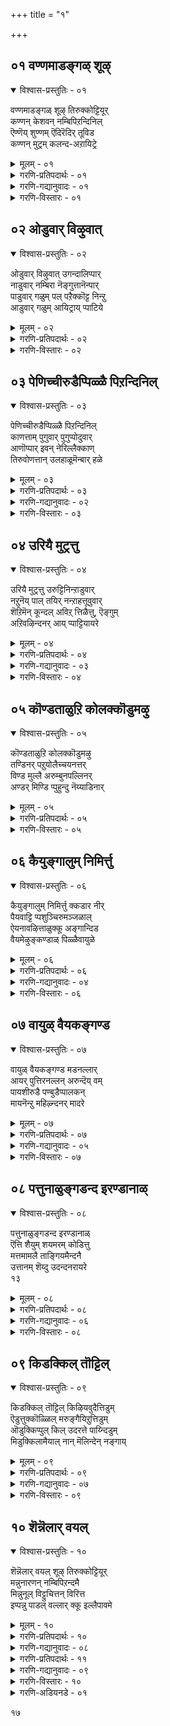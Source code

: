 +++
title = "१"

+++

## ०१  वण्णमाडङ्गळ् शूऴ्

<details open><summary>विश्वास-प्रस्तुतिः - ०१</summary>

वण्णमाडङ्गळ् शूऴ् तिरुक्कोट्टियूर्  
कण्णन् केशवन् नम्बिपिऱन्दिनिल्  
ऎण्णॆय् शुण्णम् ऎदिरॆदिर् तूविड  
कण्णन् मुट्रम् कलन्द-अऱायिट्रे
</details>

<details><summary>मूलम् - ०१</summary>

वण्णमाडङ्गळ् शूऴ् तिरुक्कोट्टियूर्  
कण्णन् केशवन् नम्बिपिऱन्दिनिल्  
ऎण्णॆय् शुण्णम् ऎदिरॆदिर् तूविड  
कण्णन् मुट्रम् कलन्द-अऱायिट्रे
</details>

<details><summary>गरणि-प्रतिपदार्थः - ०१</summary>

वण्णम्=विविध बण्णगळिन्द कूडिद, माडङ्गळ्=मनॆगळिन्द, शूऴ्=सुत्तिकॊण्डिरुव\(आवरिसिकॊण्डिरुव\), तिरुक्कोट्टियूर्=तिरुक्कोट्टियूरिनल्लि, केशवन्=केशवनाद\(केशव ऎम्ब हॆसरिन\), कण्णन्=कृष्णनॆम्ब, नम्बि=भगवन्तनु, पिऱन्द=हुट्टिद, इन्=इनिदाद, \(हर्ष प्रेमगळिन्द तुम्बिद\), इल्=मनॆयल्लि, ऎण्णॆय्=ऎण्णॆयन्नू, चुण्णम्=अरिसिन पुडियन्नू, ऎदिर् ऎदिर्=ऎदुरु बदरागि निन्तु, तूविड=तूराडलु, नल्=ऒळ्ळॆय, मुट्रम् कण्=अङ्गळद नडुवॆयल्ला, कलन्दु=कलॆतु होगि, अळऱु=कॆसरु\(रॊच्चु\), आयिट्रे=आगिबिट्टितु.
</details>

<details><summary>गरणि-गद्यानुवादः - ०१</summary>

बण्णगळ मनॆगळिन्द कूडिद तिरुक्कोट्टियूरिनल्लि केशव
२

हॆसरिन कृष्ण भगवन्त हुट्टिद इनिदाद मनॆय अङ्गळदल्लि ऎदुरुबदरागि निन्तु ऎण्णॆयन्नु अरिसिन पुडियन्नु तूराडलु, सुन्दरवाद अङ्गळवॆल्ला कलॆतुहोगि कॆसरागिबिट्टितु.\(१\)
</details>

<details><summary>गरणि-विस्तारः - ०१</summary>

“गोष्ठ”ऎन्दरॆ गॊट्टिगॆ-दनद कॊट्टिगॆ. गॊट्टिगॆगळ ऊरु गोष्ठपुर-गोट्टियूरु- गोकुल. नन्दगोप अदक्कॆ तलॆयवनु. आद्दरिन्द अदु तिरुक्कोट्टियूर्.

“माडङ्गळ्”ऎन्दरॆ “मनॆगळु”; गुडिसिलु मनॆगळल्लि माळिगॆ मनॆगळु, महडि मनॆगळु. तिरुक्कोट्टियूरिन मनॆगळु बण्णबण्णद माळिगॆ मनॆगळु. अवुगळ नडुवॆ ऒन्दु अन्तस्थिन मनॆ, नन्दगोपन मनॆ. ऎल्ल मनॆगळू सुन्दरवागि गोकुलवन्नु आकर्षकवागि माडिद्दवु. नन्दगोपन मनॆय मुन्दॆ विशालवाद अङ्गळ. आऴ्वाररु नन्दगोपन मनॆयन्नु “इनिदाद मनॆ” ऎन्नुत्तारॆ. इडिय गोकुलवे हागॆ- हर्ष प्रेमगळिन्द तुम्बि तुळुकुत्तित्तु.

तम्म यजमाननिगॆ गण्डुमगुवायितल्ला ऎन्दु गोकुलक्कॆ गोकुलवे हर्षगॊण्डितु. गण्डसरि हॆङ्गसरु ऎल्लरू अङ्गळदल्लि नॆलॆदरु. ऎदुरुबदरागि निन्तरु. मङ्गळद्रव्यगळाद ऎण्णॆ अरिसिनपुडियन्नु यथेच्छवागि ऒब्बर मेलॊब्बरु तूराडिदरु. नक्कु नलिदरु. मैमेलॆ निट्टिल्लद आनन्द अवरिगॆ. अवर ई आटद परिणामवागि अङ्गळवॆल्ला-अष्टे एकॆ, इडिय गोकुलवॆल्ल रॊच्चायितु. शुभ सूचकवू हर्षदायकवू आद मङ्गळद्रव्यगळ कलॆतदिन्द.

कंस मधुरॆय राज. देवकि अवन तङ्गि. कंसने अवळन्नु वसुदेवनिगॆ कॊट्टु मदुवॆ माडिद. आग अशरीरवाणि नुडियितु-अवळ ऎण्टनॆय गर्भ अवनिगॆ मृत्युवॆन्दु. कूडले देवकि वसुदेवरन्नु कंस सॆरॆयल्लिट्ट. सॆरॆयल्लिये मक्कळादवु. ऒन्दॊन्दन्नु कंस नॆलक्कॆ अप्पळिसि कॊन्द. ऎण्टनॆय मगुवागि कृष्ण हुट्टिद. हुट्टिद कूडले कृष्णनन्नु

३

नन्दगोकुलदल्लि नन्दगोपन मडदि यशोदॆ आगले हडदिद्द हॆण्णु मगुविनॊन्दिगॆ अदलु बदलु माडलायितु. हीगॆ आदद्दु यारिगू तिळीयदु. ताने हडद मगु कृष्णनॆन्दु यशोदॆगॆ ऎल्लू इल्लद हिग्गु\!

कंसनन्नू अवन दुष्ट अनुयायिगळन्नू कॊल्लुवुदक्कागिये भगवन्त कृष्णनागि अवतरिसिद्दु. कृष्णनिगॆ इरुव अनेक हॆसरुगळल्लि “केशव” ऎम्बुदॊन्दु. सुन्दरवाद केशराशियुळ्ळवनु; केशि ऎम्ब राक्षसनन्नु कॊन्दवनु- आद्दरिन्द केशव.

“नम्बि”ऎन्दरॆ पूर्ण. पवित्र, अमित ख्यातिवन्त. आद्दरिन्द “नम्बि”ऎन्दरॆ भगवन्त.
</details>

## ०२  ओडुवार् विऴुवात्

<details open><summary>विश्वास-प्रस्तुतिः - ०२</summary>

ओडुवार् विऴुवात् उगन्दालिप्पार्  
नाडुवार् नम्बिरा नॆङ्गुत्तानॆन्पार्  
पाडुवार् गळुम् पल् पऱैक्कॊट्ट निन्ऱु  
आडुवार् गळुम् आयिट्राय् प्पाटिये
</details>

<details><summary>मूलम् - ०२</summary>

ओडुवार् विऴुवात् उगन्दालिप्पार्  
नाडुवार् नम्बिरा नॆङ्गुत्तानॆन्पार्  
पाडुवार् गळुम् पल् पऱैक्कॊट्ट निन्ऱु  
आडुवार् गळुम् आयिट्राय् प्पाटिये
</details>

<details><summary>गरणि-प्रतिपदार्थः - ०२</summary>

आय् प्पाट्टि=गॊल्लर हट्टियॆल्ला \(गोकुलवॆल्ल\), ओडुवार्=ओडुववरू, विऴुवार्= बीळुववरू, उदन्दु= उत्साहदिन्द, आलिप्पार्= कूगुववरू, नाडुवार्=हुडुकुववरू, नम्म, पिरान्=\(पुट्ट\)यजमान, ऎङ्गुत्तान्=ऎल्लि, ऎल्लि, ऎन्बार्=\(ऎन्दु\)केळुववरू, पाडुवार् कळुम्=हाडुववरू, पल्=हलवु, पऱै=हरॆ\(मुन्ताद\)वाद्यगळन्नु, कॊट्ट=बारिसुत्तिरलागि, निन्ऱु=निन्तुकॊण्डु, आडुवार् गळुम्= कुणिदाडुववरू, आयिट्रे=आयितल्ल\!
</details>

<details><summary>गरणि-विस्तारः - ०२</summary>

४

गोकुलदल्लॆल्ला ओडुववरू, बीळुववरू, उत्साहदिन्द कूगुववरू, हुडुकुववरू, नम्म\(पुट्ट\)यजमान ऎल्लिऎल्लि ऎन्दु केळुववरू, हाडुववरू, हलवारु हरॆ मॊदलाद वाद्यगळु बारिसुत्तिरलागि निन्तु कुणियुववरू आयितल्ल\!\(२\)

अन्दु गोकुलदल्लि ऎन्दू काणदष्टु उत्साह; अपरूप सम्भ्रम. गोपगोपियर सडगर, आतुर, गडिबिडिगळन्नन्तु हेळतीरदु. विषयवन्नु ऒन्दु कडॆयिन्द मत्तॊन्दु कडॆगॆ, बेरॆये कडॆगळिगॆ मुट्टिसुवुदक्कॆ, बेग शुभसमाचारवन्नु हरडुवुदक्कागि इत्तिन्दत्त अत्तिन्दित्त ओडाट. ऎण्णॆ अरिसिन तूराडिद नॆलद मेलॆ निट्टिल्लदॆ ओडाडि जारुवुदु, बीळुवुदु, एळुवुदु-मत्तॆ इवुगळ परिवॆयिल्लद सडगतद ओडाट. उक्किबरुव सन्तोषवन्नु हिडिदिट्टुकॊळ्ळलु साध्यवागदॆ “नन्दकुमारनिगॆ जयजय”, “नन्दकुमार चिरायुवागलि”ऎन्दु मुन्तागि जयघोषणॆगळ रूपदल्लि कूगाट, “ऎल्लि?ऎल्लि? नम्म पुट्ट यजमान ऎल्लि? ऎन्दु आतुरातुरदिन्द नन्दगोपन मनॆयकडॆगॆ हुडुकिकॊण्डु होगुवुदु. आ पुट्टकन्दन मुख नोडुव आतुर. अल्लल्लि गुम्पुगूडि हाडुवुदु. हरॆमुन्ताद ताळवाद्यगळन्नु बारिसुवुदु. अवुगळिगॆ तक्कन्तॆ कालुहाकुत्ता भावभङ्गिगळन्नु तोरिसुत्ता कुणिकुणिदाडुवुदु. हीगॆल्ला नडॆयितु. गोपगोपियर उत्साहद गडिबिडि.

भगवन्त अवतरिसिद कडॆ आनन्दक्कू उत्साहक्कू पारवुण्टे? ऎणॆयुण्टे? भगवन्त स्वयं आनन्दस्वरूपि नन्दगोकुलदल्लि अवतरिसि, गोपगोपियर हृदयवन्नु प्रफुल्लगॊळिसि अदन्नु आनन्दगोकुलवन्नागि माडिद भगवन्त.

५
</details>

## ०३  पेणिच्चीरुडैप्पिळ्ळै पिऱन्दिनिल्

<details open><summary>विश्वास-प्रस्तुतिः - ०३</summary>

पेणिच्चीरुडैप्पिळ्ळै पिऱन्दिनिल्  
काणत्ताम् पुगुवार् पुगुप्पोदुवार्  
आणॊप्पार् इवन् नेरिल्लैक्काण्  
तिरुवोणत्तान् उलहाळूमॆन्बार् हळे
</details>

<details><summary>मूलम् - ०३</summary>

पेणिच्चीरुडैप्पिळ्ळै पिऱन्दिनिल्  
काणत्ताम् पुगुवार् पुगुप्पोदुवार्  
आणॊप्पार् इवन् नेरिल्लैक्काण्  
तिरुवोणत्तान् उलहाळूमॆन्बार् हळे
</details>

<details><summary>गरणि-प्रतिपदार्थः - ०३</summary>

ताम्=अवरु\(गोकुलद गोपगोपियरु\), शीर् उडै=श्रीमन्तनाद \(ऐश्वर्यवुळ्ळवनाद\), पिळ्ळै=मगु \(श्रीकृष्ण\), पिऱन्दिनिल्=हुट्टिद आनन्दभरितवाद मनॆयल्लि, काण=नोडुवुदक्कॆ, पेणि=अत्यासक्तियिन्दलू भक्यभक्तिगळिन्दलू, पुगुवार्=नुग्गि ऒळक्कॆ होगुत्तारॆ, पुक्कु=ऒळगॆ होगि\(मगुवन्नु कण्णारॆ कण्डु\), पोदुवार्=मनॆयिन्द हॊरक्कॆ बरुत्तारॆ, आण्=पुरुष लक्षणगळन्नु, ऒप्पार्=ऒप्पतक्कवरु, इवन्=इवनिगॆ \(ई मगुविगॆ\), नेर्=सरिसमरादवरु, इल्लै=इल्लवे इल्ल, तिरुवोणत्तान्=श्रवण नक्षत्रदल्लि अवतरिसिद सर्वॆश्वरन हागॆ\(इवनु\), उलहु=लोकवन्नु , आळुम्=आळुववनागुत्तानॆ, ऎन्बार् हळे=ऎन्नुववरे.
</details>

<details><summary>गरणि-गद्यानुवादः - ०२</summary>

गोकुलद गोपगोपियरु आ श्रीमन्त पुत्रनु हुट्टिद आनन्ददिन्द तुम्बितुळुकुत्तिरुव मनॆयल्लि नोडबेकॆन्दु अत्यासक्तियिन्दलू भयभक्तिगळिन्दलू ऒळक्कॆ नुग्गि होगुत्तारॆ. मगुवन्नु कण्णारॆ कण्डु मनॆयिन्द हॊरक्कॆ बरुत्तारॆ. अवरल्लि पुरुषलक्षणगळन्नु ऒप्पतक्कवरु ऎन्नुत्तारॆ, “पुरुष लक्षणगळल्लि इवनिगॆ समानरु यारू इल्लवे इल्ल. शुभ श्रवण नक्षत्रदल्लि अवतरिसिद सर्वॆश्वरन हगॆ इवनु लोकवन्नु आळुववनागुत्तानॆ.\(३\)
</details>

<details><summary>गरणि-विस्तारः - ०३</summary>

तमगॆ यजमान नन्दगोप. अवनु श्रीमन्त. अवनिगॆ अपरूपक्कॆ आगिरुव ई गण्डुमगुवू आगर्भ श्रीमन्तने हौदु. तम्म ई “पुटाणी यजमान”नन्नु

६

नोडबेकॆम्ब कुतूहल अवरिगॆ हेळतीरदष्टु. आद्दरिन्द आशॆयिन्द, सम्भ्रमदिन्द, मुग्गि मनॆयॊळक्कॆ होगुत्तारॆ. मगुवन्नु नोडुवुदक्कॆ नानु मुन्दु तानु मुन्दु ऎम्बन्तॆ. ऒळगॆ मगुवन्नु कण्मनगळु तुम्बुवन्तॆ नोडुत्तारॆ. आनन्ददिन्द पुळकितरागि हॊरक्कॆ बरुत्तारॆ. अवर नडुवॆ पुरुषलक्षण शास्त्र बल्लवरु कॆलवरु. अवरिगॆ मगु बहळ विलक्षणवन्तनागि काणिसुत्तानॆ. शारीरिक सल्लक्षणगळल्लि इवनिगॆ समरादवरु बेरॆ इल्लवे इल्ल. परमपुरुषनाद सर्ऎश्वरन लक्षणगळॆल्लवू इवनल्लि कण्डुबरुत्तवॆ. आद्दरिन्द, इवनू सर्वेश्वरनन्तॆ लोकेश्वरनागुत्तानॆ ऎन्दु मुन्तागि मातनाडिकॊण्डु ऎल्लरू हिन्तिरुगुत्तारॆ.

भगवन्त श्रीकृष्णनागि अवतरिसिद्दु कारागॄहदल्लि हुट्टिद कूडले शङ्खचक्र गदापद्मादि दिव्यायुधधारियागि, तन्दॆतायिगळाद वसुदेव देवकियरिगॆ काणिसिकॊण्ड. कंसादि दुष्टरन्नु निग्रहिसुवुदक्कागिये तानु अवतरिसि बन्दिरुवुदॆन्दु अवरिगॆ नम्बिगॆ हुट्टिसुवुदक्कागि. देवकि वसुदेवरादरो मनुष्यमात्ररु. भीरुगळु. कंसनिन्द कडुकष्टगळन्नु अनुभविसुत्तिद्दवरु. ई तम्म दिव्यशिशुवन्नु कंसनॆल्लि तम्मिन्द कसिदुकॊण्डुबिडुवनो ऎल्लि इवनन्नू इतर एळु शिशुगळन्तॆ कॊन्दुबिडुवनो ऎम्ब भयसंशय अवरिगॆ. आद्दरिन्द, तन्न दिव्यरूपवन्नु मरॆमाडिकॊळ्ळबेकॆन्दु अवरु भगवन्तनन्नु बेडिकॊळ्ळुत्तारॆ. अवर इष्टार्थवन्नु भगवन्त नडसिकॊडुत्तानॆ. आदरू सह अवन लोकाद्भुत पुरुषलक्षणगळु, अवन सामान्य मगुविन रूपदल्लू, उळिदवु. आ लक्षणगळन्नुकण्डु”तिळिद” जन अवनन्नु मगुविन रूपदल्लिरुव सर्वेश्वर ऎन्दु भविष्य नुडिदरु.

७
</details>

## ०४  उरियै मुट्रत्तु

<details open><summary>विश्वास-प्रस्तुतिः - ०४</summary>

उरियै मुट्रत्तु उरुट्टिनिन्ऱाडुवार्  
नऱुनॆय् पाल् तयिर् नन्ऱाहत्तूवुवार्  
शॆऱिमॆन् कून्दल् अविऱ् त्तिळैत्तु, ऎङ्गुम्  
अऱिवऴिन्दनर् आय् प्पाट्टियायरे
</details>

<details><summary>मूलम् - ०४</summary>

उरियै मुट्रत्तु उरुट्टिनिन्ऱाडुवार्  
नऱुनॆय् पाल् तयिर् नन्ऱाहत्तूवुवार्  
शॆऱिमॆन् कून्दल् अविऱ् त्तिळैत्तु, ऎङ्गुम्  
अऱिवऴिन्दनर् आय् प्पाट्टियायरे
</details>

<details><summary>गरणि-प्रतिपदार्थः - ०४</summary>

आय् प्पाट्टि= गोकुलद, आयर्=गोवळरु, \(गोपगोपियरु\), उऱियै=नॆलुवन्नु, मुट्रत्तु=विशालवाद बयलिनल्लि \(अङ्गळदल्लि\), उरुट्टि निन्ऱु=उरुडिसि चॆल्लिबिट्टु, आडुवार्= आडुत्तारॆ, नऱु=उत्तमवाद घमघमिसुव, नॆय्=तुप्पवन्नू, पाल्=हालन्नू, तयिर्=मॊसरन्नू, नन्ऱाह=चॆन्नागि\(निश्शेषवागि\), तूवुवार्=तूराडिबिडुत्तारॆ\(चॆल्लाडुत्तारॆ\), चॆऱि= ऒत्तागि अडकवागि कट्टिरुव, मॆल्=मृदुवाद, कून्दल्= कूदल मुडियु, अविऱ् त्तु= बिच्चिहोगि. इळैत्तु= \(भुजबॆन्निन मेलॆ\) ऎळॆदाडुत्तिरलु, ऎङ्गुम्= \(गोकुलदल्लि\) ऎल्लि नोडिदरू, अऱिवु= विवेकवन्नु, अऴिन्दनर्=कळॆदुकॊण्डिद्दरु.
</details>

<details><summary>गरणि-गद्यानुवादः - ०३</summary>

गोकुलदल्लि कॆलवरु नॆलुवुगळन्नु अवुगळल्लि इट्टिद्द वत्सुगळ समेतवागि हागॆये हॊरतन्दु विशालवाद बयलिनल्लि उरुडिसि चॆल्लाडिदरु. घमघमिसुव तुप्प,हालु, मॊसरन्नु तूराडिबिट्टरु. अडकवागि ऒत्तागि कट्टिद्द अवर तलॆगूदलु बिच्चि बॆन्निनमेलॆ तूगाडुत्तित्तु. ऎल्लि नोडिदरू विवेक कळॆदुकॊण्डवरे.\(४\)
</details>

<details><summary>गरणि-विस्तारः - ०४</summary>

यावुदु मितिमीरिदरू ऒळ्ळॆयदल्ल. मितिमीरिद कोप, मितिमीरिद शोक, मितिमीरिद हर्ष-इवॆल्लवू बहुमट्टिगॆ ऒन्दे रीतियल्लि कॆलसमाडुत्तवॆ. मनुष्यन बुद्धियन्नु कॆडिसुत्तवॆ. विवेकविल्लदन्तॆ माडुत्तवॆ. गोकुलदल्लि श्रीकृष्णहुट्टिद्दु. गोवळरिगॆल्ल भरिसलारद्ष्टु हर्ष. अदु अवरन्नु

८

मनस्वि वर्तिसुवन्तॆ माडुत्तदॆ. ऒब्बॊब्बरु तम्मतम्म मनबन्दन्तॆ तम्म हर्षातिरेकवन्नु तोर्पडिसुत्तारॆ. अवर कार्यगळल्लि रीतिनीति ऒन्दू इरुवुदिल्ल. स्वेच्छावर्तनॆ कण्डुबरुत्तदॆ. उदाहरणॆगॆ, नॆलुवुगळन्नु मनॆगळल्लिकट्टूवुदेक्? हालु, मॊसरु,बॆण्णॆ, तुप्प मुन्तादवन्नु भद्रपडिसुवुदक्कॆ, शेखरिसि सुलभवागि कैगॆ ऎटुकद हागॆ इडुवुदक्कॆ अल्लवे? अन्थवुगळन्नु अवुगळल्लि इट्ट वस्तुगळ समेत हागॆये कत्तरिसिबिडुवुदू, ऎल्लवन्नू तन्दु बयलिनल्लि चॆल्लाडि बिडुवुदू विवेकद कॆलसवे? चॆन्नागि कायिसिट्ट तुप्पवन्नू गट्टिगॆ हॆप्पुगट्टिरुव मॊसरन्नू कॆम्पगॆ कायिसिट्टिरुव हालन्नू अवुगळ मडकॆगळॊन्दिगॆ हॊरक्कॆ तन्दु तूराडिबिडुवुदु ऎन्थ कॆलस? तलॆगूदलु बिच्चिहोदरू मैमेलॆ निट्टिल्लदन्तॆ कुणीदाडिबिडुवुदे? हद्दु मीरिद कोप, शोक,भय, हर्षगळु हुच्चन्ने हिडिसलारवॆ? आऴ्वाररु इदन्नॆल्ल “विवेक कॆट्टवर कॆलस” ऎन्नुत्तारॆ.
</details>

## ०५  कॊण्डताळुऱि कोलक्कॊडुमऴु

<details open><summary>विश्वास-प्रस्तुतिः - ०५</summary>

कॊण्डताळुऱि कोलक्कॊडुमऴु  
तण्डिनर् पऱुयोलैच्चयनत्तर्  
विण्ड मुल्लै अरुम्बुनपल्लिनर्  
अण्डर् मिण्डि प्पुहुन्दु नॆय्याडिनार्
</details>

<details><summary>मूलम् - ०५</summary>

कॊण्डताळुऱि कोलक्कॊडुमऴु  
तण्डिनर् पऱुयोलैच्चयनत्तर्  
विण्ड मुल्लै अरुम्बुनपल्लिनर्  
अण्डर् मिण्डि प्पुहुन्दु नॆय्याडिनार्
</details>

<details><summary>गरणि-प्रतिपदार्थः - ०५</summary>

ताळ्=हिडि, कॊण्ड=इरुव, उऱि=नॆलुवुगळु,कोलम्=अन्दवादम् तॊडु=हरितवाद, मऴु=गण्डुकॊडलि\(अथवा कुडुगोलु\), तण्डिनर्= तडिगळन्नुळ्ळवरु, पऱि=कित्तुतन्द\(ताळॆयवनदिन्द\), ओलै=ताळॆय गरिय, शयनत्तर्=चापॆ\(हासुगॆ\)गळुळ्ळवरु, विण्ड=अरळिद, मुल्लै=मल्लिगॆय, अरुम्बु=मॊग्गिन, अन्न=हागॆ\(इरुव\)पल्लिनर्=हल्लुगळुळ्ळवरु, आद, अण्डर्= गोवळरु, मिण्डि=ऒट्टुगूडि, पुकुन्दु=मनॆय ऒळहॊक्कु, नॆय्=ऎण्णॆ\(ऒत्तुव आटवन्नु\), आडिनार्=आडिदरु.
</details>

<details><summary>गरणि-विस्तारः - ०५</summary>

९

हिडि इरुव नॆलुवुगळन्नू, माटवाद हरितवाद गण्डुगॊडलिगळन्नू तडिगळन्नू, हॊसदागि कित्तुतन्द ताळॆयगरिय चापॆयन्नू उळ्ळवराद गोवळरु अरळिद मल्लिगॆ मॊग्गिनन्तॆ इरुव हल्लुगळन्नु \(तम्म नगुविनिन्द\) तोरिसिकॊळ्ळुत्ता मनॆय ऒळहॊक्कु ऎण्णॆ ऒत्तुव आटवन्नु आडिदरु.\(५\)

दन मेयिसलु वनक्कॆ होगुव गोवळरु कॆलवु वस्तुगळन्नु बळसुत्तारॆ- अवरु बुत्तियन्नु इट्टुकॊण्डु हॆगलिगॆ अदन्नु एरिसिकॊण्डु होगलु अनुकूलिसुवन्थाद्दाद “चिक्क”गळु-चिक्क ऎन्दरॆ दारदिन्द हॆणॆदिरुव बलॆय चील. ऒम्दु रीतियल्लि अदु चिक्कदाद नॆलुवु अदक्कॆ हिडि इरुत्तदॆ. मूतिय बळि इरुव दारवन्नु सरिसि मूतिय सङ्कुचिसि, कट्टि भद्रपडिसबहुदु-अवुगळल्लि बुत्ति इट्टुकॊण्डु चीलवन्नु हॆगलिगॆ एरिसिकॊण्डु हीगुवुदु अवर कुलाचार. जॊतॆगॆ माटवागि हरितवागिरुव कुडुगोलु अथवा गण्डुगॊडलि. दारियलि बरुव अड्डि आतङ्कगळन्नु कडिदुहाकुवुदक्कू तम्म दनकरुगळिगॆ बेकाद मेवन्नु ऒदगिसुवुदक्कू अदु. अनन्तर अवरिगॆ जॊतॆगारनन्तॆ ऒदगुव “तडि”अथवा कोलु. इवुगळ जॊतॆगॆ, अवरे हॊसदागि ताळॆगरियनु कत्तरिसि तन्दु हॆणॆदु माडिरुव चापॆ. इदु अवरिगॆ अल्लल्लि कुळितुकॊळ्ळुवुदक्कॆ मलगुवुदक्कॆ उपयोग.

नन्दगोकुलक्कॆ सेरिद गोवळरु दनमेयिसलु हॊरगॆ होगिद्दवरु सञ्जॆगॆ करुहट्टिगॆ बन्दरु. सुद्दि केळिदरु.हर्षगॊण्डरु. कूडले तावु कॊण्डॊय्दिद्द वस्तुगळॊन्दिगॆ हागॆये गुम्पुगुम्पागि नन्दगोपन मनॆयॊळक्कॆ नुग्गिदरु. मगुवन्नु कण्डरु. अनन्तर ऎण्णॆय आट आडिदरु.

नॆय्याडिनार् ऎण्णॆयाड- इदु ऒन्दु विचित्र आट. बन्दिरुववरॆल्लरू कैतुम्ब ऎण्णॆ तॆगॆदुकॊण्डु ऒब्बरिगॊब्बरु तलॆयमेलॆ ऎण्णॆ ऒत्तुवुदु, मैगॆ सवरुवुदु-हीगॆ आडुव आट. नगॆय मातुगळु, तक्क नगॆ इदरॊन्दिगॆ इद्दे इरुत्तदॆ.

१०

“अरळिद मल्लिगॆ मॊग्गिनन्तॆ हल्लुगळु” ऎम्ब उपमान कण्णिगॆ मात्र कट्टिसुत्तदॆ. मनस्सॊन्दिद्दरॆ सुन्दर “साहित्य” इल्लि हेरळवागि सिक्कुत्तदॆ.
</details>

## ०६  कैयुङ्गालुम् निमिर्त्तु

<details open><summary>विश्वास-प्रस्तुतिः - ०६</summary>

कैयुङ्गालुम् निमिर्त्तु क्कडार नीर्  
पैयवाट्टि प्पशुञ्चिरुमञ्जळाल्  
ऐयनावऴित्ताळुक्कू अङ्गान्दिड  
वैयमेऴुङ्कण्डाळ् पिळ्ळैवायुळे
</details>

<details><summary>मूलम् - ०६</summary>

कैयुङ्गालुम् निमिर्त्तु क्कडार नीर्  
पैयवाट्टि प्पशुञ्चिरुमञ्जळाल्  
ऐयनावऴित्ताळुक्कू अङ्गान्दिड  
वैयमेऴुङ्कण्डाळ् पिळ्ळैवायुळे
</details>

<details><summary>गरणि-प्रतिपदार्थः - ०६</summary>

कैयुम्=हुट्टिद मगुविन कैगळन्नू, कालुम्=कालुगळन्नू, निमिर् त्तु=हितवागि ऎळ्दु, नीवि, कडारम्=हन्दॆयल्लिरुव\(कायिसिरुव\) बिसियाद, नीर्=नीरन्नु, शिऱु= श्रेष्ठवाद, पशु=शुद्धवाद, मञ्जळाल्=अरिसिनदिन्द, पैय=सुन्दरवाद\(पुट्ट\)देहक्कॆ हितवाद रीतियल्लि सवरि, आट्टि=चॆन्नागि नीरॆरॆदु, ऐय=सुन्दरवाद मॆत्तगिरुव\(पुट्ट\), ना=नालिगॆगॆ, वऴित्त आळुक्कु=उज्जिद यशोदॆ, अङ्गान्दिड= बायन्नु तॆरॆयलु, पिळ्ळै=आ हसुळॆय, वायुळ्=बायियॊळगडॆ, एऴुम्=एळू, वैयम्=लोकगळन्नू, कण्डाळ्=कण्डळु.
</details>

<details><summary>गरणि-गद्यानुवादः - ०४</summary>

हुट्टिद मगुविन कैगळन्नू कालुगळन्नू ऎळॆदु नीवि शुद्धवाद श्रेष्ठवाद अरिसिनवन्नु सुन्दर देहक्कॆ हितवागि सवरि हन्दॆयल्लिकायिसिद्द बिसिनीरन्नु ऎरॆदु, अनन्तर अन्दवाद मॆतुवाद पुट्ट नालगॆयन्नु उज्जि तॊळॆयलु होद यशोदॆ आ हसुळॆय बायल्लि एळु लोकगळन्नू कण्डळु.\(६\)
</details>

<details><summary>गरणि-विस्तारः - ०६</summary>

हुट्टिद मगुविन कै,कालु मत्तु देहद ऒन्दॊन्दु अवयववन्नू हितवागि ऎळॆदु, नीवि अवुगळन्नु सडिलगॊळिसुवुदू, अनन्तर शुद्धवाद अरिसिनवन्नु मैगॆल्ला हदवागि सवरि बिसि नीरॆरॆदु कडॆयल्लि नालगॆय मेलॆ सेरिरुव

११

श्लेष्मवन्नु बॆरळिनिन्द तॆगॆदु शुद्धगॊळिसुवुदु तायन्दिर पद्धति. अदरन्तॆये, तायि यशोदॆ तन्न प्रीतिय पुट्ट मगुविगॆ नीरॆरॆदळु. नालगॆयन्नु तॊळॆयलु बायिबिडिसिद कूडले मगुविन बायल्लि एळुलोकगळन्नू कण्डु चकितळादळु.

भगवन्त कारागृहदल्लि तन्नन्नु हॆत्त तायितन्दॆगळाद देवकि वसुदेवरिगॆ हुट्टिद कूडल् तन्न निजस्वरूपदल्लि काणिसिकॊण्डनल्लवॆ\! ईग, कारणान्तरदिन्द नन्दगोकुलदल्लि यशोदॆय मगनागि रिउवाग, तानु असाधारण मगुवॆम्ब निजसङ्गतियन्नु तोरिसबेडवे? यशोदॆ आ पुट्टमगुविगॆ नीरॆरॆदु नालगॆ सवरलु होदाग, तन्न बायल्लि एळुलोकगळन्नु अवळिगॆ तोरिसिद. तन्न अद्भुत लीलॆगळन्नु तोरिसुवुदक्कॆ हीगॆ मॊदलायितु. यशोदॆय भाग्य अन्थाद्दु- कृष्ण तन्न दिव्याद्भुत कार्यगळन्नॆल्ला अवळ कण्णॆदुरिनल्लि नडसि, अवळन्नु आनन्दपडिसिद.

तिळिदवरु इदरल्लि अपार वेदान्तविदॆ ऎन्नुत्तारॆ.
</details>

## ०७  वायुळ् वैयकङ्गण्ड

<details open><summary>विश्वास-प्रस्तुतिः - ०७</summary>

वायुळ् वैयकङ्गण्ड मडनल्लार्  
आयर् पुत्तिरनल्लन् अरुन्दॆय् वम्  
पायशीरुडै पण्बुडैप्पालकन्  
मायनॆन्ऱु महिऴ्न्दनर् मादरे
</details>

<details><summary>मूलम् - ०७</summary>

वायुळ् वैयकङ्गण्ड मडनल्लार्  
आयर् पुत्तिरनल्लन् अरुन्दॆय् वम्  
पायशीरुडै पण्बुडैप्पालकन्  
मायनॆन्ऱु महिऴ्न्दनर् मादरे
</details>

<details><summary>गरणि-प्रतिपदार्थः - ०७</summary>

वायुळ्=शिशुविन बायल्लि, वैयकम्=लोकगलन्नु, कण्ड=कण्णारॆ कण्ड, नल्=शुद्ध, मडवार्=\(एनू अरियद\), मुग्धॆयराद, मादरे=तायन्दिरॆल्ल, आयर्=गॊल्लर\(गोवळर\), पुत्तिरन्=मगनु, अल्लन्=\(इवनु\)अल्लवे अल्ल. अरु=अरियलु असदळवाद. दॆय् वम्=दैववे, पाय=विपुलवाद, शीर्=विभूतियन्नू, उडै=उळ्ळ, पण्बु=गुणगळन्नू, उडै=उळ्ळ, बालकन्=शिशुवादरू \(मगुवादरू\), मायन्=आश्चर्यकारकनाद माया, ऎन्ऱु=ऎन्दु, महिऱ्न्दनर्= आनन्दिसिदरु.
</details>

<details><summary>गरणि-गद्यानुवादः - ०५</summary>

१२
</details>

<details><summary>गरणि-विस्तारः - ०७</summary>

शिशुविन बायल्लि लोकगळन्नु कण्णारॆ कण्ड शुद्ध मुग्धॆयराद तायन्दिरॆल्ल इवनु गोवळर मग अल्लवे अल्ल. अरियलु असदळवाद दैववे\! विपुलवाद विभूतियन्नू गुणगळन्नू उळ्ळवनु. शिशुविन रूपदल्लिरुव आश्चर्यकारकनाद मायाविये” ऎन्दु हेळुत्ता आनन्दिसिदरु.\(७\)

हसुगूसिन बायल्लि लोकगळन्नु कण्ड यशोदॆ तन्नष्टक्के सुम्मनागदॆ, गोकुलद हॆङ्गसरन्नु करॆसि, तानु कण्ड आश्चर्यवन्नु तिळिसिदळु. बन्द तायन्दिरु ऒब्बॊब्बरागि कूसिन बायल्लि समस्त लोकगळन्नु कण्णारॆ कण्डरु. अवरॆल्ल मुग्धॆयरु. एनू अरियदवरु अवरॆन्दरु “इदॊन्दु अरियलारद समस्यॆये शिशुरूपदल्लिदॆ” ऎन्दु. आदरॆ अवरू आनन्द पट्टरु. सहजवे आनन्दवन्नु अवर शुद्धमुग्ध हृदयदल्लि तुम्बिदवनु आ “माया”विये.

आ हॆङ्गसर हृदय पापवरियद्दु. हसुळॆयन्नु नोडिदॊडनॆये अवरिगॆ सत्यद दर्शनवायितु. मातिनिन्दलू अदन्नु बिडिसि हेळिदरु. आदरेनु? अवरन्नु अज्ञानद मायॆ मुसुकित्तु. सत्यवस्तुवन्नु यथावत्तागि अरियुव शक्तियागलि भाग्यवागलि अवरिगॆ इल्लदागित्तु.
</details>

## ०८  पत्तुनाळुङ्गडन्द इरण्डानाळ्

<details open><summary>विश्वास-प्रस्तुतिः - ०८</summary>

पत्तुनाळुङ्गडन्द इरण्डानाळ्  
ऎत्ति शैयुम् शयमरम् कोडित्तु  
मत्तमामलै ताङ्गियमैन्दनै  
उत्तानम् शॆय्दु उदन्दनरायरे  
१३
</details>

<details><summary>मूलम् - ०८</summary>

पत्तुनाळुङ्गडन्द इरण्डानाळ्  
ऎत्ति शैयुम् शयमरम् कोडित्तु  
मत्तमामलै ताङ्गियमैन्दनै  
उत्तानम् शॆय्दु उदन्दनरायरे  
१३
</details>

<details><summary>गरणि-प्रतिपदार्थः - ०८</summary>

पत्तु नाळुम्= हत्तु दिनगळू, कडन्द= कळॆद, बळिक, इरण्डानाळ्=ऎरडनॆय दिन, \(मरुदिन\), ऎद्दिशैयुम्=याव दिक्किनल्लि नोडिदरू \(ऎल्ला दिक्कुगळल्लियू\), माम्=माविनॆलॆ तोरणगळिन्द, कोडित्तु= अलङ्करिसि, मत्तम्=भ्रान्तिगॊळिसुवन्थ, मा=ऐश्वर्य, बल,वीर्य, सौन्दर्यादि गुण विभूतिगळन्नु, मलै=ऒट्टुगूडिसि, ताङ्गिय=तन्नल्लि रक्षिसुत्तिरुव, मैन्दनै=चॆलुवनाद शिशुवन्नु, आयर्=गोवळरु, उत्तानं शॆय्दु= कैगळल्लि ऎत्तिकॊण्डु, उहन्दनरे=हर्षगॊण्डरु.
</details>

<details><summary>गरणि-गद्यानुवादः - ०६</summary>

हत्तु दिनगळु कळॆद बळिक मारनॆय दिनदन्दु ऎल्ला दिक्कुगळन्नू जयसूचकवाद माविनतोरणगळिन्द अलङ्करिसि, भ्रान्तिगॊळिसुवन्थ ऐश्वर्य, बल,वीर्य, सौन्दर्यादि गुणविभूतिगळन्नु ऒट्टुगूडिसि तन्नल्लि अडक माडिकॊण्डु रक्षिसुत्तिरुव चॆलुवनाद शिशुवन्नु गोवळरु कैगळल्लि ऎत्तिकॊण्डु ओडाडुत्ता हर्षगॊण्डरु. \(८\)
</details>

<details><summary>गरणि-विस्तारः - ०८</summary>

मगुहुट्टिद हन्नॊन्दनॆय दिन. गोकुलदल्लि अन्दु मगुविगॆ नामकरण. अदक्कागि गोकुलदल्लि ऎल्ल कडॆयू माविन तोरणगळ अलङ्कार. इडिय गोकुलक्कॆ जयसूचकवॆम्बन्तॆ.गोवळरॆल्लरू ऒट्टागि नॆरॆदरु. आ उत्सवदल्लि भागवहिसलोस्कर.

मगुविनदु कप्पुबण्ण, नोडिदॊडनॆये आकर्षिसुवन्थ स्वरूप. ऎल्लरल्लू आनन्दवन्नु तुम्बुवन्थाद्दु. ई कारणगळिन्द मगुविगॆ “कृष्ण” ऎन्दु नामकरण माडिदरु.

आऴ्वाररॆन्नुत्तारॆ- “आ गोपालकरिगॆ एनु गॊत्तु श्रीकृष्णन महिमॆ\! समस्त गुणविभूतिगळन्नु तन्नल्लि अडगिसि इट्टुकॊण्डु हन्नॊन्दु दिनगळ ऎळॆय कन्दन हागॆ तोरिकॊळ्ळुत्तिरुव आ हसुगूसन्नु ऒब्बरागुत्तलॊब्बरु तम्म कैगळल्लि

१४

ऎत्तिकॊण्डु तिरुगाडुत्ता हर्षगॊळ्ळुत्तिद्दरु. अष्टे अवर भाग्य\! भक्तर कष्टगळन्नु नीगिसुववनु कृष्ण. परमात्मने ई कृष्ण-ऎम्बुदन्नु अवरु अरियलिल्लवल्ल\!
</details>

## ०९  किडक्किल् तॊट्टिल्

<details open><summary>विश्वास-प्रस्तुतिः - ०९</summary>

किडक्किल् तॊट्टिल् किऴियवुदैत्तिडुम्  
ऎडुत्तुक्कॊळ्ळिल् मरुङ्गैयिऱुत्तिडुम्  
ऒडुक्किप्पुल् किल् उदरत्ते पाय्न्दिडुम्  
मिडुक्किलामैयाल् नान् मॆलिन्देन् नङ्गाय्
</details>

<details><summary>मूलम् - ०९</summary>

किडक्किल् तॊट्टिल् किऴियवुदैत्तिडुम्  
ऎडुत्तुक्कॊळ्ळिल् मरुङ्गैयिऱुत्तिडुम्  
ऒडुक्किप्पुल् किल् उदरत्ते पाय्न्दिडुम्  
मिडुक्किलामैयाल् नान् मॆलिन्देन् नङ्गाय्
</details>

<details><summary>गरणि-प्रतिपदार्थः - ०९</summary>

नङ्गाय्=श्रीमतिये, किडक्किल्=मलगिसिदरॆ, तॊट्टिल्= तॊट्टिलन्नु, किऴिय=हरिदु होगुवन्तॆ, उदैत्तिडुम्= कालुगळिन्द झाडिसि ऒदॆयुत्तानॆ. ऎडुत्तुक्कॊळ्ळिल्= ऎत्तिकॊण्डरॆ, मरुङ्गै=नडुवन्नु, इऱुत्तु=मुरियुव हागॆ ऒत्ति, इडुम्=हाकुत्तानॆ, ऒडुक्कू=अडकवागि, पुल् किल्=ऎदॆगॆ अप्पिकॊण्डरॆ, उदरत्तु= हॊट्टॆगॆ, पाय्न्दिडुम्=सॆटॆदु निन्तुबिडुत्तानॆ, मिडुक्कू=शक्ति, इलामैयाल्=इल्लदॆ इरुवुदरिन्द, नान्=नानु, मॆलिन्देन्=बडवादॆ \(काणॆया\)
</details>

<details><summary>गरणि-गद्यानुवादः - ०७</summary>

श्रीमतिये कन्दनु मलगलॆन्दु तॊट्टिलल्लि इट्टरॆ आ तॊट्टिलु हरिदुहोगुवन्तॆ कालन्नु झाडिसि ऒदॆयुत्तानॆ. ऎत्तिकॊण्डरॆ, सॊन्तवे मुरिदु होगुव हागॆ ऒत्ति हाकुत्तानॆ. अडकवागि ऎदॆगॆ अप्पिकॊण्डरॆ हॊट्टॆय मेलॆ सॆटॆदु निन्तुबिडुत्तानॆ. शक्ति इल्लदॆ इरुवुदरिन्द नानु बडवादॆ काणॆया. \(९\)
</details>

<details><summary>गरणि-विस्तारः - ०९</summary>

तायि यशोदॆय विवरणॆयिन्द कृष्ण ऎल्ल मक्कळन्तॆ अल्ल. इवनु असामान्य मगु ऎन्दु ऒप्पिकॊण्डन्तॆये.

हसुगूसु शक्तियिल्लद्दु, असहायकवादद्दु. अदु बॆळॆयुवुदक्कॆ स्वाभाविकवाद साधन तॊट्टिलु. कैकालुगळन्नु

१५

अडिसुवुदु, कालु बडियुवुदु, अदर चटुवटिकॆ. हसुगूसिन देह तुम्ब मृदु; मॆत्तगॆ इरुत्तदॆ. अदन्नु मृदुवागिये नोडिकॊळ्ळबेकु.नडुविनल्लि ऎत्तिकॊळ्ळुवुदु, ऎदॆगॆ अप्पिकॊळ्ळुवुदु, मगुविगॆ नोवागदन्तॆ नोडिकॊळ्ळुवुदक्कागि. मगु बॆळॆयुत्ता बॆळॆयुत्त अदर चटुवटिकॆगळु हॆच्चुत्तदॆ. अदर तूक हॆच्चुत्तदॆ. मैयल्लि शक्ति हॆच्चुत्तदॆ. आदरॆ, यशोदॆगॆ कृष्णन असामान्य चटुवटिकॆगळु हसुगूसिनिन्दले कण्डुबरुत्तदॆ. ऎळॆय कन्दन कालिन बडित तॊट्टिलन्ने हरिदु हाकुवुदु. अवन भार अवळ सॊन्तवन्ने मुरियुवन्थाद्दु. तायि यशोदॆगॆ तन्न पुट्ट कन्दनल्ल परमप्रेम. ऒन्दॊन्दु सलवू अवनिगॆ नोवागुवुदल्ला ऎन्दु अवळिगॆ मरुक. आदरॆ, अवळेनु माडियाळु? अवनन्नु सुधारिसलु तनगॆ शक्तियिल्लवल्ला ऎन्दु अवळिगॆ व्यसन. तन्न ई सङ्कटवन्नु तन्न गोकुलद तायन्दिरल्लि हेळिकॊण्डु मरुगुत्ताळॆ.

परमात्म याव रूपदल्लिद्दरेनु? याव आकारदल्लिद्दरेनु? अवनु सर्वस्वतन्त्र. याव कट्टिगू ऒळगागुववनल्ल. अवतारवॆत्ति ऎळॆयकन्दनागिद्दरू तन्न निज स्वभाववन्नु मरॆयुववनल्ल. प्रेम भरदिन्द अवनन्नु लालनॆ पालनॆ ऎम्ब कट्टिगॆ अज्ञानिगळु ऒळगु माडिदरॆ, अदक्कॆ तानु बद्धनल्लि ऎम्बुदन्नु कन्दन रीतियल्लिये तोर्पडिसुववनल्लवॆ?
</details>

## १०  शॆन्नॆलार् वयल्

<details open><summary>विश्वास-प्रस्तुतिः - १०</summary>

शॆन्नॆलार् वयल् शूऴ् तिरुक्कोट्टियूर्  
मन्नुनारणन् नम्बिपिऱन्दमै  
मिन्नुनूल् विट्टुचित्तन् विरित्त  
इप्पन्नु पाडल् वल्लार् क्कू इल्लैपावमे
</details>

<details><summary>मूलम् - १०</summary>

शॆन्नॆलार् वयल् शूऴ् तिरुक्कोट्टियूर्  
मन्नुनारणन् नम्बिपिऱन्दमै  
मिन्नुनूल् विट्टुचित्तन् विरित्त  
इप्पन्नु पाडल् वल्लार् क्कू इल्लैपावमे
</details>

<details><summary>गरणि-प्रतिपदार्थः - १०</summary>

शॆम्=कॆम्पनॆय, नॆल्=बत्त, आर्=तुम्बिरुव, वयल्= गद्दॆगळिन्द, शूऴ्=सुत्तिकॊण्डिरुव, तिरुक्कोट्टियूर्=तिरुक्कोट्टियूरिनल्लि
</details>

<details><summary>गरणि-गद्यानुवादः - ०८</summary>

१६
</details>

<details><summary>गरणि-प्रतिपदार्थः - ११</summary>

मन्नु=स्थिरवागि नॆलॆसिरुव, नारणन्=नारायण ऎम्ब हॆसरिन, नम्बि=सर्वगुण परिपूर्णनाद सर्वेश्वरनु, पिऱन्दमै= अवतरिसिद्दन्नु, मिन्नु=बॆळगिसुव, नूल्=ग्रन्थदल्लि, विट्टुचित्तन्=विष्णुचित्तरु \(पॆरियाऴ्वाररु\), विरित्त=विवरिसि, पन्नु=हॆणॆद, इप्पाडल्=ई पाशुरगळन्नु, वल्लार् क्कू=बल्लवरिगॆ, पावम्=पापवु, इल्लै=इल्ल.
</details>

<details><summary>गरणि-गद्यानुवादः - ०९</summary>

कॆम्बत्तद तॆनॆ तुम्बिद गद्दॆगळिन्द सुत्तिकॊण्डिरुव तिरुक्कोट्टियूरिनल्लि स्थिरवागि नॆलॆसिरुव नारायण ऎम्ब हॆसरिन सकलगुण परिपूर्णनाद सर्वेश्वरनु अवतरिसिद्दन्नु बॆळगिसुत्तिरुव ग्रन्थदल्लि विष्णुचित्तरु विवरिसि हॆणॆद ई पाशुरगळन्नु बल्लवरिगॆ पाववे इल्ल.\(१०\)
</details>

<details><summary>गरणि-विस्तारः - १०</summary>

इदु ई तिरुमॊऴिगॆ फलश्रुति. सकलगुण परिपूर्णनाद श्रीमन्नारायणनु नन्दगोकुलदल्लि श्रीकृष्णनागि अवतरिसिद कतॆयन्नु अल्लिन जनगळ आनन्दद कॊण्डाटगळन्नू विवरिसि हॆणॆदिरुव ई पाशुरगळन्नु बल्लवरु ज्ञानिगळू भक्तरू आगुत्तारॆ. अवरु पापद दारियन्नु तुळियदॆ शुद्धरागुत्तारॆ. आद्दरिन्द अवरिगॆ “पापविल्ल”ऎन्नुत्तारॆ आऴ्वाररु.
</details>

<details><summary>गरणि-अडियनडे - ०१</summary>

वण्णम्, ओडु, पेणि,उऱि,कॊण्ड, कै,वाय्, पत्तु, किडक्किल्, शॆन्नॆल्, \(शीद\)
</details>

१७
